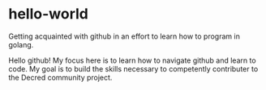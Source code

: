 # hello-world
Getting acquainted with github in an effort to learn how to program in golang.

Hello github! My focus here is to learn how to navigate github and learn to code.
My goal is to build the skills necessary to competently contributer to the Decred community project.
